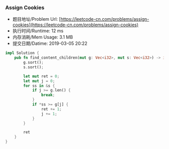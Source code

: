 
### Assign Cookies
- 题目地址/Problem Url: [https://leetcode-cn.com/problems/assign-cookies](https://leetcode-cn.com/problems/assign-cookies)
- 执行时间/Runtime: 12 ms 
- 内存消耗/Mem Usage: 3.1 MB
- 提交日期/Datime: 2019-03-05 20:22

```rust
impl Solution {
    pub fn find_content_children(mut g: Vec<i32>, mut s: Vec<i32>) -> i32 {
        g.sort();
        s.sort();

        let mut ret = 0;
        let mut j = 0;
        for ss in &s {
            if j >= g.len() {
                break;
            }
            if *ss >= g[j] {
                ret += 1;
                j += 1;
            }
        }

        ret
    }
}


```
